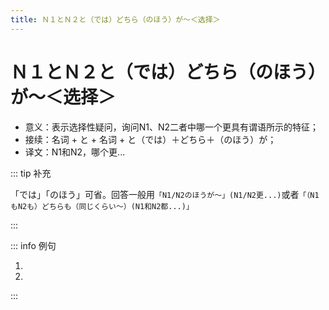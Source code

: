 ```yaml
---
title: Ｎ１とＮ２と（では）どちら（のほう）が～＜选择＞
---
```


# Ｎ１とＮ２と（では）どちら（のほう）が～＜选择＞

- 意义：表示选择性疑问，询问N1、N2二者中哪一个更具有谓语所示的特征；
- 接续：名词 + と + 名词 + と（では）＋どちら＋（のほう）が；
- 译文：N1和N2，哪个更...

::: tip 补充

「では」「のほう」可省。回答一般用`「N1/N2のほうが～」(N1/N2更...)`或者`「（N1もN2も）どちらも（同じくらい～）(N1和N2都...)」`

:::

::: info 例句

1. <grammer-content sentence="[京劇/きょうげき]**と**[宝塚/たからづか]**とではどちらのほうが**[好/す]きですか。" trans="京剧跟歌剧你更喜欢哪个？" />
2. <grammer-content sentence="A: [李/り]さん**と**[張/ちょう]さん**と、どちらが**[英語/えいご]が[上手/じょうず]ですか。" trans="小李和小张，谁的英语更好？" />
   <grammer-content sentence="B: [李/り]さん**のほうが**[上手/じょうず]です。" trans="小李更好一些。" />

:::
